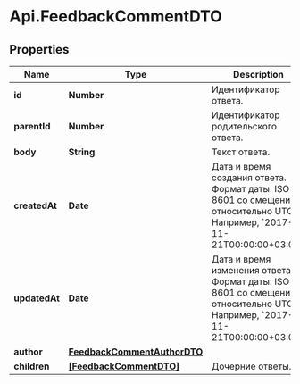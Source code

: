 # Api.FeedbackCommentDTO

## Properties

Name | Type | Description | Notes
------------ | ------------- | ------------- | -------------
**id** | **Number** | Идентификатор ответа. | [optional] 
**parentId** | **Number** | Идентификатор родительского ответа. | [optional] 
**body** | **String** | Текст ответа. | [optional] 
**createdAt** | **Date** | Дата и время создания ответа.  Формат даты: ISO 8601 со смещением относительно UTC. Например, &#x60;2017-11-21T00:00:00+03:00&#x60;.  | [optional] 
**updatedAt** | **Date** | Дата и время изменения ответа.  Формат даты: ISO 8601 со смещением относительно UTC. Например, &#x60;2017-11-21T00:00:00+03:00&#x60;.  | [optional] 
**author** | [**FeedbackCommentAuthorDTO**](FeedbackCommentAuthorDTO.md) |  | [optional] 
**children** | [**[FeedbackCommentDTO]**](FeedbackCommentDTO.md) | Дочерние ответы. | [optional] 


